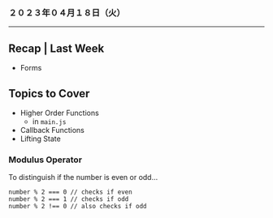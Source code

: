 ### ２０２３年０４月１８日（火）
---
## **Recap | Last Week**
- Forms

## **Topics to Cover**
- Higher Order Functions
    - in `main.js`
- Callback Functions
- Lifting State

### Modulus Operator
To distinguish if the number is even or odd...

    number % 2 === 0 // checks if even
    number % 2 === 1 // checks if odd
    number % 2 !== 0 // also checks if odd
